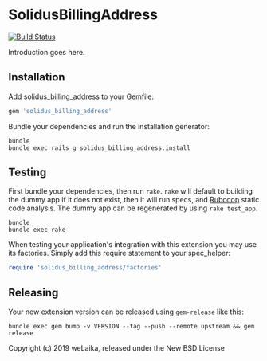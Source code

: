 SolidusBillingAddress
=====================

[![Build Status](https://travis-ci.org/welaika/solidus_billing_address.svg?branch=master)](https://travis-ci.org/welaika/solidus_billing_address)

Introduction goes here.

Installation
------------

Add solidus_billing_address to your Gemfile:

```ruby
gem 'solidus_billing_address'
```

Bundle your dependencies and run the installation generator:

```shell
bundle
bundle exec rails g solidus_billing_address:install
```

Testing
-------

First bundle your dependencies, then run `rake`. `rake` will default to building the dummy app if it does not exist, then it will run specs, and [Rubocop](https://github.com/bbatsov/rubocop) static code analysis. The dummy app can be regenerated by using `rake test_app`.

```shell
bundle
bundle exec rake
```

When testing your application's integration with this extension you may use its factories.
Simply add this require statement to your spec_helper:

```ruby
require 'solidus_billing_address/factories'
```

Releasing
---------

Your new extension version can be released using `gem-release` like this:

```shell
bundle exec gem bump -v VERSION --tag --push --remote upstream && gem release
```

Copyright (c) 2019 weLaika, released under the New BSD License
